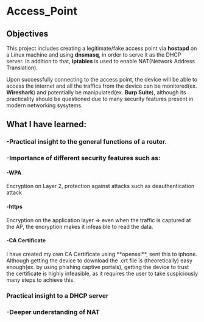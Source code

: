 # Access_Point

<h2>Objectives</h2>

This project includes creating a legitimate/fake access point via **hostapd** on a Linux machine and using **dnsmasq**, in order to serve it as the DHCP server. In addition to that, **iptables** is used to enable NAT(Network Address Translation). 

Upon successfully connecting to the access point, the device will be able to access the internet and all the traffics from the device can be monitored(ex. **Wireshark**) and potentially be manipulated(ex. **Burp Suite**), although its practicality should be questioned due to many security features present in modern networking sysytems.  


<h2>What I have learned:</h2>

<h3>-Practical insight to the general functions of a router.</h3>

<h3>-Importance of different security features such as:</h3>

<h4>-WPA</h4>Encryption on Layer 2, protection against attacks such as deauthentication attack
    
<h4>-https</h4> Encryption on the application layer => even when the traffic is captured at the AP, the encryption makes it infeasible to read the data.

<h4>-CA Certificate</h4> I have created my own CA Certificate using **openssl**, sent this to iphone. Although getting the device to download the .crt file is (theoretically) easy enough(ex. by using phishing captive portals), getting the device to trust the certificate is highly infeasible, as it requires the user to take suspiciously many steps to achieve this. 

<h3>Practical insight to a DHCP server</h3>

<h3>-Deeper understanding of NAT</h3>
